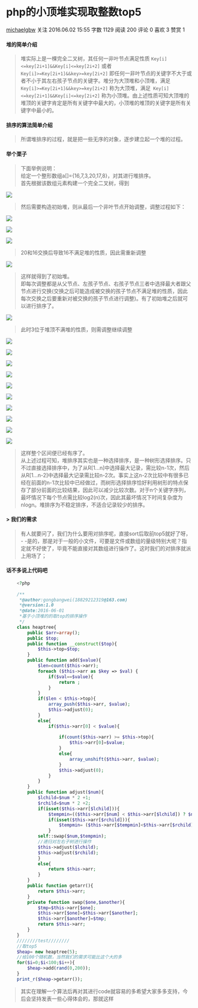 # php的小顶堆实现取整数top5

[michaelgbw][0] 关注 2016.06.02 15:55  字数 1129  阅读 200 评论 0 喜欢 3 赞赏 1

#### 堆的简单介绍

> 堆实际上是一棵完全二叉树，其任何一非叶节点满足性质  `Key[i]<=key[2i+1]&&Key[i]<=key[2i+2]`  或者  `Key[i]>=Key[2i+1]&&key>=key[2i+2]`  即任何一非叶节点的关键字不大于或者不小于其左右孩子节点的关键字。堆分为大顶堆和小顶堆，满足  `Key[i]>=Key[2i+1]&&key>=key[2i+2]`  称为大顶堆，满足` Key[i]<=key[2i+1]&&Key[i]<=key[2i+2]` 称为小顶堆。由上述性质可知大顶堆的堆顶的关键字肯定是所有关键字中最大的，小顶堆的堆顶的关键字是所有关键字中最小的。

#### 排序的算法简单介绍

> 所谓堆排序的过程，就是把一些无序的对象，逐步建立起一个堆的过程。

#### 举个栗子

> 下面举例说明：  
> 给定一个整形数组a[]={16,7,3,20,17,8}，对其进行堆排序。  
> 首先根据该数组元素构建一个完全二叉树，得到

![][1]

  
> 然后需要构造初始堆，则从最后一个非叶节点开始调整，调整过程如下：

![][2]

![][3]

![][4]

  
> 20和16交换后导致16不满足堆的性质，因此需重新调整

![][5]

  
> 这样就得到了初始堆。  
> 即每次调整都是从父节点、左孩子节点、右孩子节点三者中选择最大者跟父节点进行交换(交换之后可能造成被交换的孩子节点不满足堆的性质，因此每次交换之后要重新对被交换的孩子节点进行调整)。有了初始堆之后就可以进行排序了。

![][6]

  
> 此时3位于堆顶不满堆的性质，则需调整继续调整

![][7]

![][8]

![][9]

![][10]

![][11]

![][12]

![][13]

![][14]

![][15]

![][16]

  
> 这样整个区间便已经有序了。  
> 从上述过程可知，堆排序其实也是一种选择排序，是一种树形选择排序。只不过直接选择排序中，为了从R[1...n]中选择最大记录，需比较n-1次，然后从R[1...n-2]中选择最大记录需比较n-2次。事实上这n-2次比较中有很多已经在前面的n-1次比较中已经做过，而树形选择排序恰好利用树形的特点保存了部分前面的比较结果，因此可以减少比较次数。对于n个关键字序列，最坏情况下每个节点需比较log2(n)次，因此其最坏情况下时间复杂度为nlogn。堆排序为不稳定排序，不适合记录较少的排序。

#### > 我们的需求

> 有人就要问了，我们为什么要用对排序呢，直接sort后取前top5就好了呀， - -是的，那是对于一般的小文件，可要是文件或数组的量级特别大呢？指定就不好使了，毕竟不能直接对其数组进行操作了。这时我们的对排序就派上用场了；

#### 话不多说上代码吧

```php
    <?php
    
    /**
     *@author:gongbangwei(18829212319@163.com)
     *@version:1.0
     *@date:2016-06-01
     *基于小顶堆的的取top的排序操作
     */
    class heaptree{
        public $arr=array();
        public $top;
        public function __construct($top){
            $this->top=$top;
        }
        public function add($value){
            $len=count($this->arr);
            foreach ($this->arr as $key => $val) {
                if($val==$value){
                    return ;
                }
            }
            if($len < $this->top){
                array_push($this->arr, $value);
                $this->adjust(0);
            }
            else{
                if($this->arr[0] < $value){
    
                    if(count($this->arr) >= $this->top){
                        $this->arr[0]=$value;
                    }
                    else{
                        array_unshift($this->arr, $value);
                    }
                    $this->adjust(0);
                }
            }
        }
        public function adjust($num){
            $lchild=$num * 2 +1;
            $rchild=$num * 2 +2;
            if(isset($this->arr[$lchild])){
                $tempmin=(($this->arr[$num] < $this->arr[$lchild]) ? $num : $lchild);
                if(isset($this->arr[$rchild])){
                    $tempmin= ($this->arr[$tempmin]<$this->arr[$rchild]) ? $tempmin : $rchild;
                }
            self::swap($num,$tempmin);
            //递归对左右子树进行操作
            $this->adjust($lchild);
            $this->adjust($rchild);
            }
            else{
                return $this->arr;
            }
        }
        public function getarr(){
            return $this->arr;
        }
        private function swap($one,$another){
            $tmp=$this->arr[$one];
            $this->arr[$one]=$this->arr[$another];
            $this->arr[$another]=$tmp;
            return $this->arr;
        }
    }
    ////////test////////
    //取top5
    $heap= new heaptree(5);
    //给100个随机数，当然我们的需求可能比这个大的多
    for($i=0;$i<100;$i++){
        $heap->add(rand(0,200));
    }
    print_r($heap->getarr());
```

> 其实在理解一个算法后再对其进行code就容易的多希望大家多多支持，今后会坚持发表一些心得体会的，那就这样

[0]: /u/d75bddfb0fac
[1]: ../img/2199772-d8a70baa60259d1c.jpg
[2]: ../img/2199772-9ee7d38751d156d6.jpg
[3]: ../img/2199772-a892fe9c381b18c2.jpg
[4]: ../img/2199772-f55fdcda68b9d267.jpg
[5]: ../img/2199772-569e2975bb41016a.jpg
[6]: ../img/2199772-34a0cf7734b7ccbc.jpg
[7]: ../img/2199772-0e3f4b769aabacc3.jpg
[8]: ../img/2199772-8b283c05feffeeee.jpg
[9]: ../img/2199772-dd6fe547e0cdcf54.jpg
[10]: ../img/2199772-7ae6732eb448343d.jpg
[11]: ../img/2199772-5a1e079565593b58.jpg
[12]: ../img/2199772-79b92514f0006cea.jpg
[13]: ../img/2199772-98daef87247d77f5.jpg
[14]: ../img/2199772-ac094c6fc9e24b53.jpg
[15]: ../img/2199772-c62b425135fdc8f2.jpg
[16]: ../img/2199772-9dd9e62566efe543.jpg